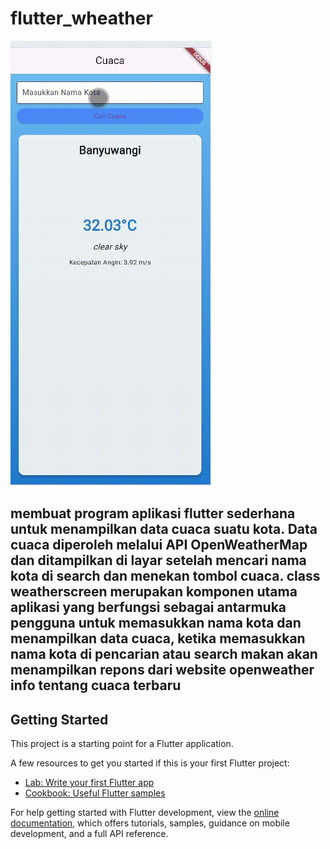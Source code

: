 # flutter_wheather

![alt text](<Screen Recording 2024-12-23 155405.gif>)
## membuat program aplikasi flutter sederhana untuk menampilkan data cuaca suatu kota. Data cuaca diperoleh melalui API OpenWeatherMap dan ditampilkan di layar setelah mencari nama kota di search dan menekan tombol cuaca. class weatherscreen merupakan komponen utama aplikasi yang berfungsi sebagai antarmuka pengguna untuk memasukkan nama kota dan menampilkan data cuaca, ketika memasukkan nama kota di pencarian atau search makan akan menampilkan repons dari website openweather info tentang cuaca terbaru 

## Getting Started

This project is a starting point for a Flutter application.

A few resources to get you started if this is your first Flutter project:

- [Lab: Write your first Flutter app](https://docs.flutter.dev/get-started/codelab)
- [Cookbook: Useful Flutter samples](https://docs.flutter.dev/cookbook)

For help getting started with Flutter development, view the
[online documentation](https://docs.flutter.dev/), which offers tutorials,
samples, guidance on mobile development, and a full API reference.
